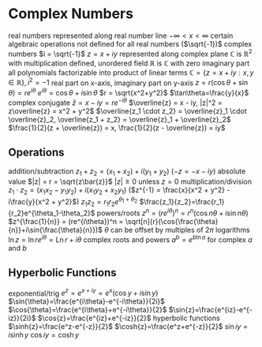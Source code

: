 # Complex Numbers
real numbers
	represented along real number line $-\infty < x < \infty$
	certain algebraic operations not defined for all real numbers ($\sqrt{-1})$
complex numbers
	$i = \sqrt{-1}$
	$z = x + iy$
represented along complex plane
	$\mathbb{C}$ is $\mathbb{R}^2$ with multiplication defined, unordered field
		$\mathbb{R}$ is $\mathbb{C}$ with zero imaginary part
		all polynomials factorizable into product of linear terms
		$\mathbb{C} = \{z = x + iy : x, y \in \mathbb{R}\}, i^2 = -1$
	real part on x-axis, imaginary part on y-axis
	$z = r(\cos\theta+\sin\theta) = re^{i\theta}$
		$e^{i\theta} = \cos\theta + i\sin\theta$
		$r = \sqrt{x^2+y^2}$
		$\tan\theta=\frac{y}{x}$
	complex conjugate
		$\bar{z} = x - iy = re^{-i\theta}$
		$\overline{z} = x - iy, |z|^2 = z\overline{z} = x^2 + y^2$
		$\overline{z_1 \cdot z_2} = \overline{z}_1 \cdot \overline{z}_2, \overline{z_1 + z_2} = \overline{z}_1 + \overline{z}_2$
		$\frac{1}{2}(z + \overline{z}) = x, \frac{1}{2}(z - \overline{z}) = iy$
## Operations
addition/subtraction
	$z_1 + z_2 = (x_1 + x_2) + i(y_1 + y_2)$ ($-z = -x - iy$)
absolute value
	$|z| = r = \sqrt{z\bar{z}}$
	$|z| \geq 0$ unless $z = 0$
multiplication/division
	$z_1 \cdot z_2 = (x_1x_2 - y_1y_2) + i(x_1y_2 + x_2y_1)$ ($z^{-1} = \frac{x}{x^2 + y^2} - i\frac{y}{x^2 + y^2}$)
	$z_1z_2 = r_1r_2e^{\theta_1+\theta_2}$
	$\frac{z_1}{z_2}=\frac{r_1}{r_2}e^{\theta_1-\theta_2}$
powers/roots
	$z^n = (re^{i\theta})^n = r^n(\cos{n\theta}+i\sin{n\theta})$
	$z^{\frac{1}{n}} = (re^{i\theta})^n = \sqrt[n]{r}(\cos{\frac{\theta}{n}}+i\sin{\frac{\theta}{n}})$
	$\theta$ can be offset by multiples of $2\pi$
logarithms
	$\ln{z}=\ln{re^{i\theta}}=\operatorname{Ln}{r}+i\theta$
complex roots and powers
	$a^b=e^{b\ln{a}}$ for complex $a$ and $b$
## Hyperbolic Functions
exponential/trig
	$e^z = e^{x+iy} = e^x(\cos{y}+i\sin{y})$
	$\sin{\theta}=\frac{e^{i\theta}-e^{-i\theta}}{2i}$
	$\cos{\theta}=\frac{e^{i\theta}+e^{-i\theta}}{2}$
	$\sin{z}=\frac{e^{iz}-e^{-iz}}{2i}$
	$\cos{z}=\frac{e^{iz}+e^{-iz}}{2}$
hyperbolic functions
	$\sinh{z}=\frac{e^z-e^{-z}}{2}$
	$\cosh{z}=\frac{e^z+e^{-z}}{2}$
	$\sin{iy}=i\sinh{y}$
	$\cos{iy}=\cosh{y}$